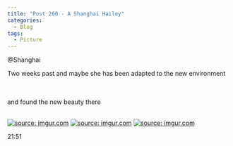 ```yaml
---
title: "Post 260 - A Shanghai Hailey"
categories:
  - Blog
tags:
  - Picture
---
```


@Shanghai

Two weeks past and maybe she has been adapted to the new environment

<br/>
<br/>
and found the new beauty there

<br/>
<br/>

<a href="https://imgur.com/py5YVzd"><img src="https://i.imgur.com/py5YVzd.jpg" title="source: imgur.com" /></a>
<a href="https://imgur.com/jA56WCS"><img src="https://i.imgur.com/jA56WCS.jpg" title="source: imgur.com" /></a>
<a href="https://imgur.com/9d6CnKT"><img src="https://i.imgur.com/9d6CnKT.jpg" title="source: imgur.com" /></a>

21:51

<script src="https://utteranc.es/client.js"
        repo="serendipityinlife/serendipityinlife.github.io"
        issue-term="pathname"
        theme="github-light"
        crossorigin="anonymous"
        async>
</script>
